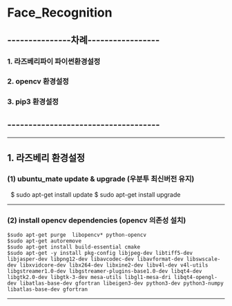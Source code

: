 # Face_Recognition
## ---------------차례-----------------
### 1. 라즈베리파이 파이썬환경설정
### 2. opencv 환경설정
### 3. pip3 환경설정
## ------------------------------------
***
## 1. 라즈베리 환경설정
### (1) ubuntu_mate update & upgrade (우분투 최신버전 유지)
    $ sudo apt-get install update
    $ sudo apt-get install upgrade
***    
### (2) install opencv dependencies (opencv 의존성 설치)
    $sudo apt-get purge  libopencv* python-opencv
    $sudo apt-get autoremove
    $sudo apt-get install build-essential cmake
    $sudo apt-get -y install pkg-config libjpeg-dev libtiff5-dev libjasper-dev libpng12-dev libavcodec-dev libavformat-dev libswscale-dev libxvidcore-dev libx264-dev libxine2-dev libv4l-dev v4l-utils libgstreamer1.0-dev libgstreamer-plugins-base1.0-dev libqt4-dev libgtk2.0-dev libgtk-3-dev mesa-utils libgl1-mesa-dri libqt4-opengl-dev libatlas-base-dev gfortran libeigen3-dev python3-dev python3-numpy libatlas-base-dev gfortran
***
